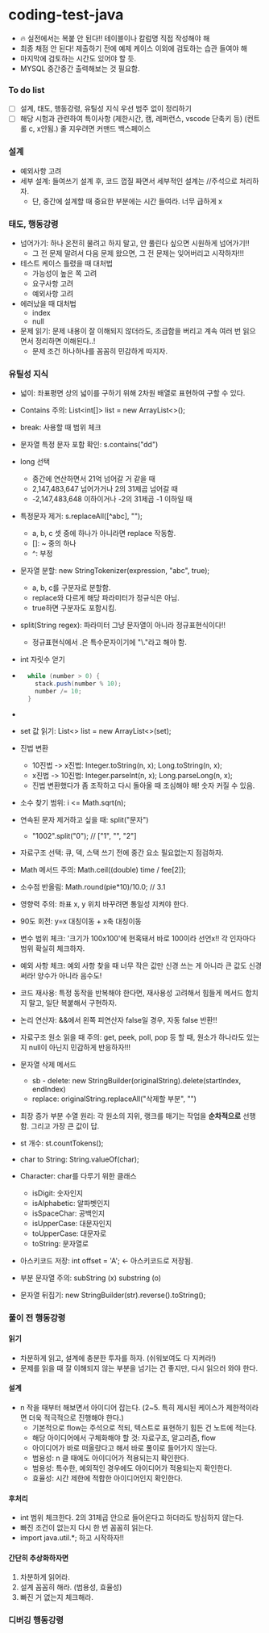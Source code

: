 # coding-test-java
- 🔥 실전에서는 복붙 안 된다!! 테이블이나 칼럼명 직접 작성해야 해
- 최종 채점 안 된다! 제출하기 전에 예제 케이스 이외에 검토하는 습관 들여야 해
- 마지막에 검토하는 시간도 있어야 할 듯.
- MYSQL 중간중간 출력해보는 것 필요함.

### To do list
- [ ] 설계, 태도, 행동강령, 유틸성 지식 우선 범주 없이 정리하기
- [ ] 해당 시험과 관련하여 특이사항 (제한시간, 캠, 레퍼런스, vscode 단축키 등) (컨트롤 c, x안됨.) 줄 지우려면 커맨드 백스페이스

### 설계
- 예외사항 고려
- 세부 설계: 들여쓰기 설계 후, 코드 껍질 짜면서 세부적인 설계는 //주석으로 처리하자. 
  - 단, 중간에 설계할 때 중요한 부분에는 시간 들여라. 너무 급하게 x

### 태도, 행동강령
- 넘어가기: 하나 온전히 물려고 하지 말고, 안 풀린다 싶으면 시원하게 넘어가기!!
  - 그 전 문제 말려서 다음 문제 왔으면, 그 전 문제는 잊어버리고 시작하자!!!
- 테스트 케이스 틀렸을 때 대처법
  - 가능성이 높은 쪽 고려
  - 요구사항 고려
  - 예외사항 고려
- 에러났을 때 대처법
  - index
  - null
- 문제 읽기: 문제 내용이 잘 이해되지 않더라도, 조급함을 버리고 계속 여러 번 읽으면서 정리하면 이해된다..! 
  - 문제 조건 하나하나를 꼼꼼히 민감하게 따지자.
  

### 유틸성 지식
- 넓이: 좌표평면 상의 넓이를 구하기 위해 2차원 배열로 표현하여 구할 수 있다.

- Contains 주의: List<int[]> list = new ArrayList<>();
- break: 사용할 때 범위 체크
- 문자열 특정 문자 포함 확인: s.contains("dd")
- long 선택
  - 중간에 연산하면서 21억 넘어갈 거 같을 때
  - 2,147,483,647 넘어가거나 2의 31제곱 넘어갈 때
  - -2,147,483,648 이하이거나 -2의 31제곱 -1 이하일 때

- 특정문자 제거: s.replaceAll([^abc], "");
  - a, b, c 셋 중에 하나가 아니라면 replace 작동함.
  - []: ~ 중의 하나
  - ^: 부정
- 문자열 분할: new StringTokenizer(expression, "abc", true);
  - a, b, c를 구분자로 분할함.
  - replace와 다르게 해당 파라미터가 정규식은 아님.
  - true하면 구분자도 포함시킴.
- split(String regex): 파라미터 그냥 문자열이 아니라 정규표현식이다!!
  - 정규표현식에서 .은 특수문자이기에 "\\."라고 해야 함.

- int 자릿수 얻기
- ```java
    while (number > 0) {
      stack.push(number % 10);
      number /= 10;
    }
- ```
- set 값 읽기: List<> list = new ArrayList<>(set);
- 진법 변환
  - 10진법 -> x진법: Integer.toString(n, x); Long.toString(n, x);
  - x진법 -> 10진법: Integer.parseInt(n, x); Long.parseLong(n, x);
  - 진법 변환했다가 좀 조작하고 다시 돌아올 때 조심해야 해! 숫자 커질 수 있음.
- 소수 찾기 범위: i <= Math.sqrt(n);
- 연속된 문자 제거하고 싶을 때: split("문자")
  - "1002".split("0"); // ["1", "", "2"]
- 자료구조 선택: 큐, 덱, 스택 쓰기 전에 중간 요소 필요없는지 점검하자.
- Math 메서드 주의: Math.ceil((double) time / fee[2]);
- 소수점 반올림: Math.round(pie*10)/10.0;	 // 3.1
- 영향력 주의: 좌표 x, y 위치 바꾸려면 통일성 지켜야 한다. 
- 90도 회전: y=x 대칭이동 + x축 대칭이동
- 변수 범위 체크: '크기가 100x100'에 현혹돼서 바로 100이라 선언x!! 각 인자마다 범위 확실히 체크하자.
- 예외 사항 체크: 예외 사항 찾을 때 너무 작은 값만 신경 쓰는 게 아니라 큰 값도 신경 써라! 양수가 아니라 음수도!


- 코드 재사용: 특정 동작을 반복해야 한다면, 재사용성 고려해서 힘들게 메서드 합치지 말고, 일단 복붙해서 구현하자.
- 논리 연산자: &&에서 왼쪽 피연산자 false일 경우, 자동 false 반환!!
- 자료구조 원소 읽을 때 주의: get, peek, poll, pop 등 할 때, 원소가 하나라도 있는지 null이 아닌지 민감하게 반응하자!!!
- 문자열 삭제 메서드
  - sb - delete: new StringBuilder(originalString).delete(startIndex, endIndex)
  - replace: originalString.replaceAll("삭제할 부분", "")
- 최장 증가 부분 수열 원리: 각 원소의 지위, 랭크를 매기는 작업을 **순차적으로** 선행함. 그리고 가장 큰 값이 답.

- st 개수: st.countTokens();
- char to String: String.valueOf(char);
- Character: char를 다루기 위한 클래스
  - isDigit: 숫자인지
  - isAlphabetic: 알파벳인지
  - isSpaceChar: 공백인지
  - isUpperCase: 대문자인지
  - toUpperCase: 대문자로
  - toString: 문자열로
- 아스키코드 저장: int offset = 'A'; <- 아스키코드로 저장됨.
- 부분 문자열 주의: subString (x) substring (o)
- 문자열 뒤집기: new StringBuilder(str).reverse().toString();


### 풀이 전 행동강령
#### 읽기
- 차분하게 읽고, 설계에 충분한 투자를 하자. (쉬워보여도 다 지켜라!)
- 문제를 읽을 때 잘 이해되지 않는 부분을 넘기는 건 좋지만, 다시 읽으러 와야 한다.

#### 설계
- n 작을 때부터 해보면서 아이디어 잡는다. (2~5. 특히 제시된 케이스가 제한적이라면 더욱 적극적으로 진행해야 한다.)
  - 기본적으로 flow는 주석으로 적되, 텍스트로 표현하기 힘든 건 노트에 적는다.
  - 해당 아이디어에서 구체화해야 할 것: 자료구조, 알고리즘, flow
  - 아이디어가 바로 떠올랐다고 해서 바로 풀이로 들어가지 않는다.
  - 범용성: n 클 때에도 아이디어가 적용되는지 확인한다.
  - 범용성: 특수한, 예외적인 경우에도 아이디어가 적용되는지 확인한다.
  - 효율성: 시간 제한에 적합한 아이디어인지 확인한다.

#### 후처리
- int 범위 체크한다. 2의 31제곱 안으로 들어온다고 하더라도 방심하지 않는다.
- 빠진 조건이 없는지 다시 한 번 꼼꼼히 읽는다.
- import java.util.*; 하고 시작하자!!


#### 간단히 추상화하자면
1. 차분하게 읽어라.
2. 설계 꼼꼼히 해라. (범용성, 효율성)
3. 빠진 거 없는지 체크해라.

### 디버깅 행동강령